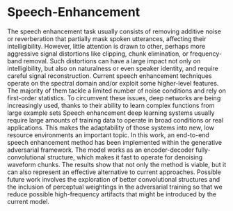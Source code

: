 # Speech-Enhancement

The speech enhancement task usually consists of removing additive noise or reverberation
that partially mask spoken utterances, affecting their intelligibility. However, little
attention is drawn to other, perhaps more aggressive signal distortions like clipping, chunk
elimination, or frequency-band removal. Such distortions can have a large impact not only
on intelligibility, but also on naturalness or even speaker identity, and require careful signal
reconstruction. Current speech enhancement techniques operate on the spectral domain
and/or exploit some higher-level features. The majority of them tackle a limited number of
noise conditions and rely on first-order statistics. To circumvent these issues, deep
networks are being increasingly used, thanks to their ability to learn complex functions
from large example sets Speech enhancement deep learning systems usually require large
amounts of training data to operate in broad conditions or real applications. This makes the
adaptability of those systems into new, low resource environments an important topic.
In this work, an end-to-end speech enhancement method has been implemented within the
generative adversarial framework. The model works as an encoder-decoder fully-convolutional
structure, which makes it fast to operate for denoising waveform chunks. The results show that
not only the method is viable, but it can also represent an effective alternative to current
approaches. Possible future work involves the exploration of better convolutional structures
and the inclusion of perceptual weightings in the adversarial training so that we reduce possible
high-frequency artifacts that might be introduced by the current model.

